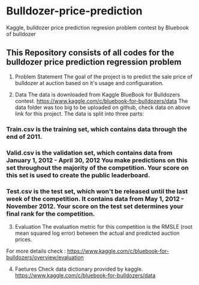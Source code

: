 # Bulldozer-price-prediction
Kaggle, bulldozer price prediction regresion problem contest by Bluebook of bulldozer 

## This Repository consists of all codes for the bulldozer price prediction regression problem

1. Problem Statement
The goal of the project is to predict the sale price of bulldozer at auction based on it's usage and configuaration.

2. Data
The data is downloaded from Kaggle BlueBook for Bulldozers contest.
https://www.kaggle.com/c/bluebook-for-bulldozers/data
The data folder was too big to be uploaded on github, check data on above link for this project.
The data is split into three parts:

### Train.csv is the training set, which contains data through the end of 2011.
### Valid.csv is the validation set, which contains data from January 1, 2012 - April 30, 2012 You make predictions on this set throughout the majority of the competition. Your score on this set is used to create the public leaderboard.
### Test.csv is the test set, which won't be released until the last week of the competition. It contains data from May 1, 2012 - November 2012. Your score on the test set determines your final rank for the competition.
3. Evaluation
The evaluation metric for this competition is the RMSLE (root mean squared log error) between the actual and predicted auction prices.

For more details check : https://www.kaggle.com/c/bluebook-for-bulldozers/overview/evaluation

4. Faetures
Check data dictionary provided by kaggle.
https://www.kaggle.com/c/bluebook-for-bulldozers/data
